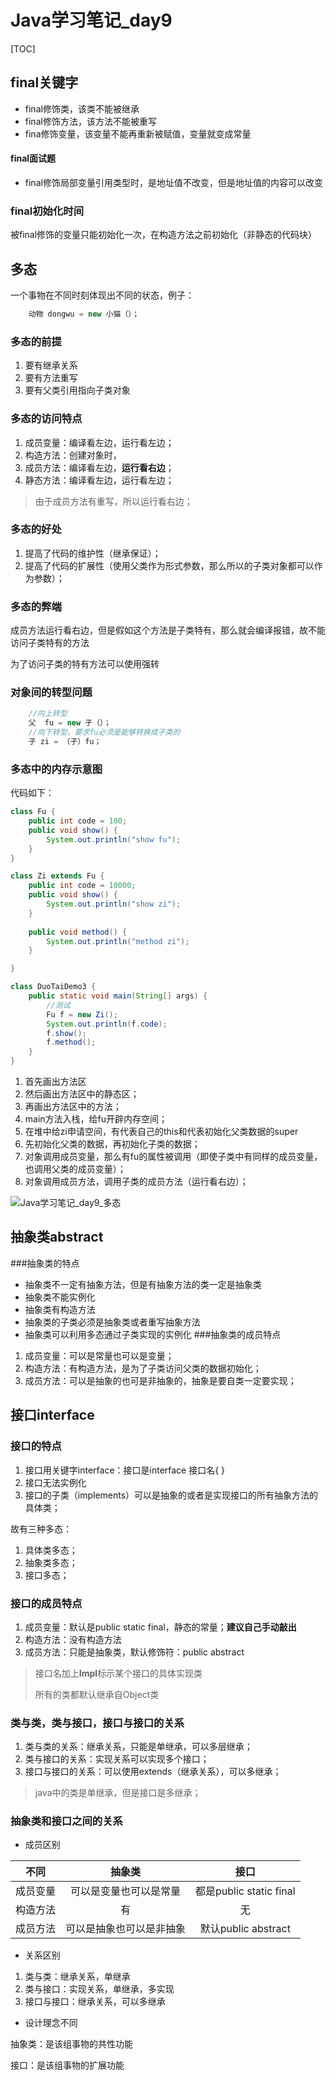 # Java学习笔记_day9

[TOC]

## final关键字

- final修饰类，该类不能被继承
- final修饰方法，该方法不能被重写
- fina修饰变量，该变量不能再重新被赋值，变量就变成常量

#### final面试题

- final修饰局部变量引用类型时，是地址值不改变，但是地址值的内容可以改变

### final初始化时间

被final修饰的变量只能初始化一次，在构造方法之前初始化（非静态的代码块）

## 多态

一个事物在不同时刻体现出不同的状态，例子：

```java
	动物 dongwu = new 小猫（）；
```

### 多态的前提

1. 要有继承关系
2. 要有方法重写
3. 要有父类引用指向子类对象


### 多态的访问特点

1. 成员变量：编译看左边，运行看左边；
2. 构造方法：创建对象时，
3. 成员方法：编译看左边，**运行看右边**；
4. 静态方法：编译看左边，运行看左边；

> 由于成员方法有重写，所以运行看右边；

### 多态的好处

1. 提高了代码的维护性（继承保证）；
2. 提高了代码的扩展性（使用父类作为形式参数，那么所以的子类对象都可以作为参数）；

### 多态的弊端

成员方法运行看右边，但是假如这个方法是子类特有，那么就会编译报错，故不能访问子类特有的方法

为了访问子类的特有方法可以使用强转

### 对象间的转型问题

```java
	//向上转型
	父  fu = new 子（）；
	//向下转型，要求fu必须是能够转换成子类的
	子 zi = （子）fu；
```

### 多态中的内存示意图

代码如下：

```java
class Fu {
	public int code = 100;
	public void show() {
		System.out.println("show fu");
	}
}

class Zi extends Fu {
	public int code = 10000;
	public void show() {
		System.out.println("show zi");
	}
	
	public void method() {
		System.out.println("method zi");
	}

}

class DuoTaiDemo3 {
	public static void main(String[] args) {
		//测试
		Fu f = new Zi();
		System.out.println(f.code);		
		f.show();
		f.method();
	}
}
```

1. 首先画出方法区
2. 然后画出方法区中的静态区；
3. 再画出方法区中的方法；
4. main方法入栈，给fu开辟内存空间；
5. 在堆中给zi申请空间，有代表自己的this和代表初始化父类数据的super
6. 先初始化父类的数据，再初始化子类的数据；
7. 对象调用成员变量，那么有fu的属性被调用（即使子类中有同样的成员变量，也调用父类的成员变量）；
8. 对象调用成员方法，调用子类的成员方法（运行看右边）；

![Java学习笔记_day9_多态](http://oaxelf1sk.bkt.clouddn.com/Java学习笔记_day9_多态.png)

## 抽象类abstract
###抽象类的特点
- 抽象类不一定有抽象方法，但是有抽象方法的类一定是抽象类
- 抽象类不能实例化
- 抽象类有构造方法
- 抽象类的子类必须是抽象类或者重写抽象方法
- 抽象类可以利用多态通过子类实现的实例化
###抽象类的成员特点

1. 成员变量：可以是常量也可以是变量；
2. 构造方法：有构造方法，是为了子类访问父类的数据初始化；
3. 成员方法：可以是抽象的也可是非抽象的，抽象是要自类一定要实现；

## 接口interface

### 接口的特点

1. 接口用关键字interface：接口是interface   接口名{ }
2. 接口无法实例化
3. 接口的子类（implements）可以是抽象的或者是实现接口的所有抽象方法的具体类；

故有三种多态：

1. 具体类多态；
2. 抽象类多态；
3. 接口多态；

### 接口的成员特点

1. 成员变量：默认是public static  final，静态的常量；**建议自己手动敲出**
2. 构造方法：没有构造方法
3. 成员方法：只能是抽象类，默认修饰符：public  abstract

> 接口名加上**Impl**标示某个接口的具体实现类
>
> 所有的类都默认继承自Object类

### 类与类，类与接口，接口与接口的关系

1. 类与类的关系：继承关系，只能是单继承，可以多层继承；
2. 类与接口的关系：实现关系可以实现多个接口；
3. 接口与接口的关系：可以使用extends（继承关系），可以多继承；

> java中的类是单继承，但是接口是多继承；

### 抽象类和接口之间的关系

- 成员区别

|  不同  |     抽象类      |          接口           |
| :--: | :----------: | :-------------------: |
| 成员变量 | 可以是变量也可以是常量  | 都是public static final |
| 构造方法 |      有       |           无           |
| 成员方法 | 可以是抽象也可以是非抽象 |   默认public abstract   |

- 关系区别

1. 类与类：继承关系，单继承
2. 类与接口：实现关系，单继承，多实现
3. 接口与接口：继承关系，可以多继承

- 设计理念不同

抽象类：是该组事物的共性功能

接口：是该组事物的扩展功能
